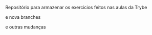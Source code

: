 Repositório para armazenar os exercicios feitos nas aulas da Trybe

e nova branches

e outras mudanças

